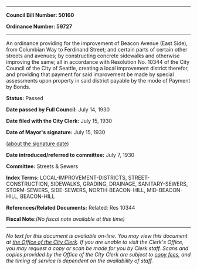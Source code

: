 

********

**Council Bill Number: 50160**
   
**Ordinance Number: 59727**
********

 An ordinance providing for the improvement of Beacon Avenue (East Side), from Columbian Way to Ferdinand Street; and certain parts of certain other streets and avenues; by constructing concrete sidewalks and otherwise improving the same; all in accordance with Resolution No. 10344 of the City Council of the City of Seattle, creating a local improvement district therefor, and providing that payment for said improvement be made by special assessments upon property in said district payable by the mode of Payment by Bonds.

**Status:** Passed
   
**Date passed by Full Council:** July 14, 1930
   
**Date filed with the City Clerk:** July 15, 1930
   
**Date of Mayor's signature:** July 15, 1930
   
[(about the signature date)](/~public/approvaldate.htm)
   
   
   
**Date introduced/referred to committee:** July 7, 1930
   
**Committee:** Streets & Sewers
   
   
**Index Terms:** LOCAL-IMPROVEMENT-DISTRICTS, STREET-CONSTRUCTION, SIDEWALKS, GRADING, DRAINAGE, SANITARY-SEWERS, STORM-SEWERS, SIDE-SEWERS, NORTH-BEACON-HILL, MID-BEACON-HILL, BEACON-HILL

**References/Related Documents:** Related: Res 10344

**Fiscal Note:**_(No fiscal note available at this time)_
********

_No text for this document is available on-line. You may view this document at [the Office of the City Clerk](http://www.seattle.gov/leg/clerk/contactUs.htm). If you are unable to visit the Clerk's Office, you may request a copy or scan be made for you by Clerk staff. Scans and copies provided by the Office of the City Clerk are subject to [copy fees](http://clerk.seattle.gov/~public/clerkfees.htm), and the timing of service is dependent on the availability of staff._

